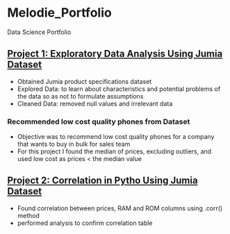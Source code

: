 # Melodie_Portfolio
Data Science Portfolio

## [Project 1: Exploratory Data Analysis Using Jumia Dataset](https://github.com/Melodie97/First-Data-Science-Projects/blob/main/Data%20Science%20Project.ipynb)
* Obtained Jumia product specifications dataset
* Explored Data: to learn about characteristics and potential problems of the data so as not to formulate assumptions
* Cleaned Data: removed null values and irrelevant data

### Recommended low cost quality phones from Dataset
* Objective was to recommend low cost quality phones for a company that wants to buy in bulk for sales team
* For this project I found the median of prices, excluding outliers, and used low cost as prices < the median value

## [Project 2: Correlation in Pytho Using Jumia Dataset](https://github.com/Melodie97/First-Data-Science-Projects/blob/main/Data%20Specifications%20.ipynb)
* Found correlation between prices, RAM and ROM columns using .corr() method
* performed analysis to confirm correlation table 
